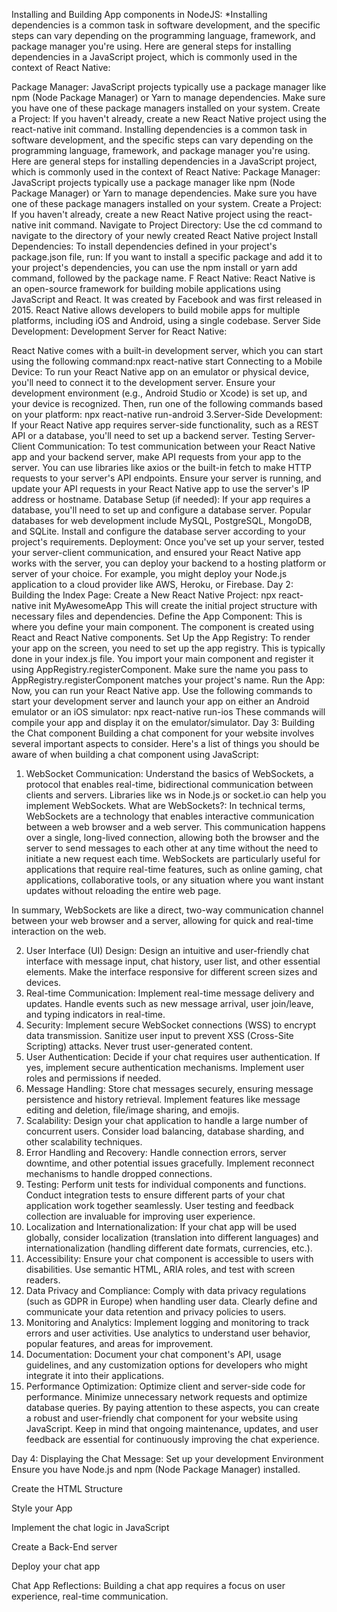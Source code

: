 Installing and Building App components in NodeJS:
*Installing dependencies is a common task in software development, and the specific steps can vary depending on the programming language, framework, and package manager you're using. Here are general steps for installing dependencies in a JavaScript project, which is commonly used in the context of React Native:

Package Manager: JavaScript projects typically use a package manager like npm (Node Package Manager) or Yarn to manage dependencies. Make sure you have one of these package managers installed on your system.
Create a Project: If you haven't already, create a new React Native project using the react-native init command.
Installing dependencies is a common task in software development, and the specific steps can vary depending on the programming language, framework, and package manager you're using. Here are general steps for installing dependencies in a JavaScript project, which is commonly used in the context of React Native:
Package Manager: JavaScript projects typically use a package manager like npm (Node Package Manager) or Yarn to manage dependencies. Make sure you have one of these package managers installed on your system.
Create a Project: If you haven't already, create a new React Native project using the react-native init command.
Navigate to Project Directory: Use the cd command to navigate to the directory of your newly created React Native project Install Dependencies: To install dependencies defined in your project's package.json file, run: If you want to install a specific package and add it to your project's dependencies, you can use the npm install or yarn add command, followed by the package name. F React Native: React Native is an open-source framework for building mobile applications using JavaScript and React. It was created by Facebook and was first released in 2015. React Native allows developers to build mobile apps for multiple platforms, including iOS and Android, using a single codebase.
Server Side Development:
Development Server for React Native:

React Native comes with a built-in development server, which you can start using the following command:npx react-native start
Connecting to a Mobile Device: To run your React Native app on an emulator or physical device, you'll need to connect it to the development server. Ensure your development environment (e.g., Android Studio or Xcode) is set up, and your device is recognized. Then, run one of the following commands based on your platform: npx react-native run-android 3.Server-Side Development: If your React Native app requires server-side functionality, such as a REST API or a database, you'll need to set up a backend server.
Testing Server-Client Communication:
To test communication between your React Native app and your backend server, make API requests from your app to the server. You can use libraries like axios or the built-in fetch to make HTTP requests to your server's API endpoints. Ensure your server is running, and update your API requests in your React Native app to use the server's IP address or hostname.
Database Setup (if needed): If your app requires a database, you'll need to set up and configure a database server. Popular databases for web development include MySQL, PostgreSQL, MongoDB, and SQLite. Install and configure the database server according to your project's requirements.
Deployment: Once you've set up your server, tested your server-client communication, and ensured your React Native app works with the server, you can deploy your backend to a hosting platform or server of your choice. For example, you might deploy your Node.js application to a cloud provider like AWS, Heroku, or Firebase.
Day 2:
Building the Index Page:
Create a New React Native Project: npx react-native init MyAwesomeApp This will create the initial project structure with necessary files and dependencies.
Define the App Component: This is where you define your main component. The component is created using React and React Native components.
Set Up the App Registry: To render your app on the screen, you need to set up the app registry. This is typically done in your index.js file. You import your main component and register it using AppRegistry.registerComponent. Make sure the name you pass to AppRegistry.registerComponent matches your project's name.
Run the App: Now, you can run your React Native app. Use the following commands to start your development server and launch your app on either an Android emulator or an iOS simulator: npx react-native run-ios These commands will compile your app and display it on the emulator/simulator.
Day 3: Building the Chat component
Building a chat component for your website involves several important aspects to consider. Here's a list of things you should be aware of when building a chat component using JavaScript:

1. WebSocket Communication:
Understand the basics of WebSockets, a protocol that enables real-time, bidirectional communication between clients and servers. Libraries like ws in Node.js or socket.io can help you implement WebSockets.
What are WebSockets?:
In technical terms, WebSockets are a technology that enables interactive communication between a web browser and a web server. This communication happens over a single, long-lived connection, allowing both the browser and the server to send messages to each other at any time without the need to initiate a new request each time.
WebSockets are particularly useful for applications that require real-time features, such as online gaming, chat applications, collaborative tools, or any situation where you want instant updates without reloading the entire web page.

In summary, WebSockets are like a direct, two-way communication channel between your web browser and a server, allowing for quick and real-time interaction on the web.

2. User Interface (UI) Design:
Design an intuitive and user-friendly chat interface with message input, chat history, user list, and other essential elements.
Make the interface responsive for different screen sizes and devices.
3. Real-time Communication:
Implement real-time message delivery and updates.
Handle events such as new message arrival, user join/leave, and typing indicators in real-time.
4. Security:
Implement secure WebSocket connections (WSS) to encrypt data transmission.
Sanitize user input to prevent XSS (Cross-Site Scripting) attacks. Never trust user-generated content.
5. User Authentication:
Decide if your chat requires user authentication. If yes, implement secure authentication mechanisms.
Implement user roles and permissions if needed.
6. Message Handling:
Store chat messages securely, ensuring message persistence and history retrieval.
Implement features like message editing and deletion, file/image sharing, and emojis.
7. Scalability:
Design your chat application to handle a large number of concurrent users.
Consider load balancing, database sharding, and other scalability techniques.
8. Error Handling and Recovery:
Handle connection errors, server downtime, and other potential issues gracefully.
Implement reconnect mechanisms to handle dropped connections.
9. Testing:
Perform unit tests for individual components and functions.
Conduct integration tests to ensure different parts of your chat application work together seamlessly.
User testing and feedback collection are invaluable for improving user experience.
10. Localization and Internationalization:
If your chat app will be used globally, consider localization (translation into different languages) and internationalization (handling different date formats, currencies, etc.).
11. Accessibility:
Ensure your chat component is accessible to users with disabilities. Use semantic HTML, ARIA roles, and test with screen readers.
12. Data Privacy and Compliance:
Comply with data privacy regulations (such as GDPR in Europe) when handling user data.
Clearly define and communicate your data retention and privacy policies to users.
13. Monitoring and Analytics:
Implement logging and monitoring to track errors and user activities.
Use analytics to understand user behavior, popular features, and areas for improvement.
14. Documentation:
Document your chat component's API, usage guidelines, and any customization options for developers who might integrate it into their applications.
15. Performance Optimization:
Optimize client and server-side code for performance.
Minimize unnecessary network requests and optimize database queries.
By paying attention to these aspects, you can create a robust and user-friendly chat component for your website using JavaScript. Keep in mind that ongoing maintenance, updates, and user feedback are essential for continuously improving the chat experience.

Day 4:
Displaying the Chat Message:
Set up your development Environment Ensure you have Node.js and npm (Node Package Manager) installed.

Create the HTML Structure

Style your App

Implement the chat logic in JavaScript

Create a Back-End server

Deploy your chat app

Chat App Reflections: Building a chat app requires a focus on user experience, real-time communication.
